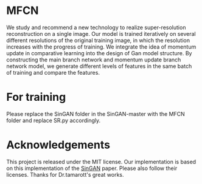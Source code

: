 # MFCN
We study and recommend a new technology to realize super-resolution reconstruction on a single image. Our model is trained iteratively on several different resolutions of the original training image, in which the resolution increases with the progress of training. We integrate the idea of momentum update in comparative learning into the design of Gan model structure. By constructing the main branch network and momentum update branch network model, we generate different levels of features in the same batch of training and compare the features.
# For training
Please replace the SinGAN folder in the SinGAN-master with the MFCN folder and replace SR.py accordingly.
# Acknowledgements
This project is released under the MIT license. Our implementation is based on this implementation of the [SinGAN](https://github.com/tamarott/SinGAN) paper. Please also follow their licenses. Thanks for Dr.tamarott's great works.
